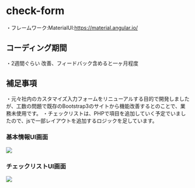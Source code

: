 # check-form
・フレームワーク:MaterialUI:https://material.angular.io/

## コーディング期間
・2週間ぐらい  改善、フィードバック含めると一ヶ月程度


## 補足事項
・元々社内のカスタマイズ入力フォームをリニューアルする目的で開発しましたが、工数の問題で既存のBootstrap3のサイトから機能改善するとのことで、業務未使用です。
  ・チェックリストは、PHPで項目を追加していく予定でいましたので、jsで一部レイアウトを追加するロジックを足しています。


### 基本情報UI画面
![](https://tenkensusumukun-ui.s3.ap-northeast-1.amazonaws.com/img_UI/%E5%9F%BA%E6%9C%AC%E6%83%85%E5%A0%B1.png)

### チェックリストUI画面
![](https://tenkensusumukun-ui.s3.ap-northeast-1.amazonaws.com/img_UI/%E3%83%81%E3%82%A7%E3%83%83%E3%82%AF%E3%83%AA%E3%82%B9%E3%83%88.png)


